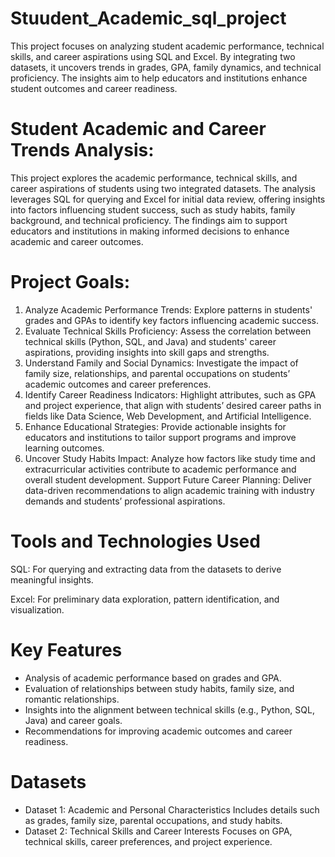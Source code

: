 # Stuudent_Academic_sql_project
This project focuses on analyzing student academic performance, technical skills, and career aspirations using SQL and Excel. By integrating two datasets, it uncovers trends in grades, GPA, family dynamics, and technical proficiency. The insights aim to help educators and institutions enhance student outcomes and career readiness.
# Student Academic and Career Trends Analysis: 
This project explores the academic performance, technical skills, and career aspirations of students using two integrated datasets. The analysis leverages SQL for querying and Excel for initial data review, offering insights into factors influencing student success, such as study habits, family background, and technical proficiency. The findings aim to support educators and institutions in making informed decisions to enhance academic and career outcomes.
# Project Goals:
1) Analyze Academic Performance Trends: Explore patterns in students' grades and GPAs to identify key factors influencing academic success.
2) Evaluate Technical Skills Proficiency: Assess the correlation between technical skills (Python, SQL, and Java) and students' career aspirations, providing insights into skill gaps and strengths.
3) Understand Family and Social Dynamics: Investigate the impact of family size, relationships, and parental occupations on students’ academic outcomes and career preferences.
4) Identify Career Readiness Indicators: Highlight attributes, such as GPA and project experience, that align with students’ desired career paths in fields like Data Science, Web Development, and Artificial Intelligence.
5) Enhance Educational Strategies: Provide actionable insights for educators and institutions to tailor support programs and improve learning outcomes.
6) Uncover Study Habits Impact: Analyze how factors like study time and extracurricular activities contribute to academic performance and overall student development.
Support Future Career Planning: Deliver data-driven recommendations to align academic training with industry demands and students’ professional aspirations.
# Tools and Technologies Used
SQL: For querying and extracting data from the datasets to derive meaningful insights.

Excel: For preliminary data exploration, pattern identification, and visualization.
# Key Features
- Analysis of academic performance based on grades and GPA.
- Evaluation of relationships between study habits, family size, and romantic relationships.
- Insights into the alignment between technical skills (e.g., Python, SQL, Java) and career goals.
- Recommendations for improving academic outcomes and career readiness.

# Datasets
- Dataset 1: Academic and Personal Characteristics
Includes details such as grades, family size, parental occupations, and study habits.
- Dataset 2: Technical Skills and Career Interests
Focuses on GPA, technical skills, career preferences, and project experience.

  

